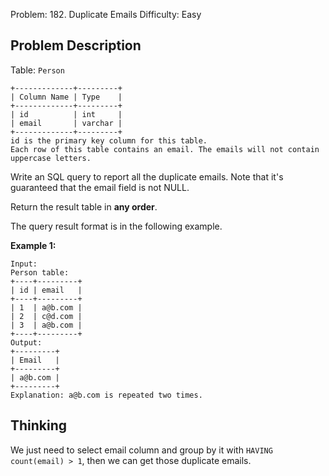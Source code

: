 Problem: 182. Duplicate Emails
Difficulty: Easy

## Problem Description
Table: `Person`
```
+-------------+---------+
| Column Name | Type    |
+-------------+---------+
| id          | int     |
| email       | varchar |
+-------------+---------+
id is the primary key column for this table.
Each row of this table contains an email. The emails will not contain uppercase letters.
```

Write an SQL query to report all the duplicate emails. Note that it's guaranteed that the email field is not NULL.

Return the result table in **any order**.

The query result format is in the following example.

**Example 1:**
```
Input: 
Person table:
+----+---------+
| id | email   |
+----+---------+
| 1  | a@b.com |
| 2  | c@d.com |
| 3  | a@b.com |
+----+---------+
Output: 
+---------+
| Email   |
+---------+
| a@b.com |
+---------+
Explanation: a@b.com is repeated two times.
```

## Thinking
We just need to select email column and group by it with `HAVING count(email) > 1`, then we can get those duplicate emails.
